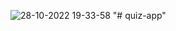 
![28-10-2022 19-33-58](https://github.com/gadilaajaykumar/quiz-app/assets/115562722/86c7ebf9-880a-45eb-a971-a66e5acc60ef)
"# quiz-app" 

